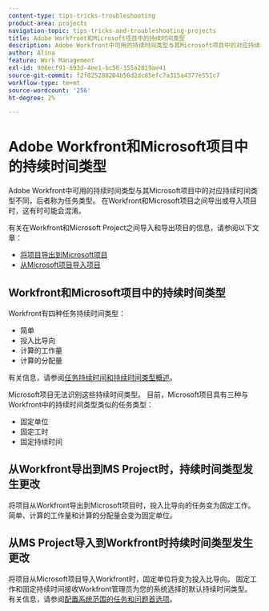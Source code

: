 ```yaml
---
content-type: tips-tricks-troubleshooting
product-area: projects
navigation-topic: tips-tricks-and-troubleshooting-projects
title: Adobe Workfront和Microsoft项目中的持续时间类型
description: Adobe Workfront中可用的持续时间类型与其Microsoft项目中的对应持续时间类型不同，后者称为任务类型。 在Workfront和Microsoft项目之间导出或导入项目时，这有时可能会混淆。
author: Alina
feature: Work Management
exl-id: 986ecf91-693d-4ee1-bc56-355a2819ae41
source-git-commit: f2f825280204b56d2dc85efc7a315a4377e551c7
workflow-type: tm+mt
source-wordcount: '256'
ht-degree: 2%

---
```


# Adobe Workfront和Microsoft项目中的持续时间类型

Adobe Workfront中可用的持续时间类型与其Microsoft项目中的对应持续时间类型不同，后者称为任务类型。 在Workfront和Microsoft项目之间导出或导入项目时，这有时可能会混淆。

有关在Workfront和Microsoft Project之间导入和导出项目的信息，请参阅以下文章：

* [将项目导出到Microsoft项目](../../../manage-work/projects/manage-projects/export-project-to-ms-project.md)
* [从Microsoft项目导入项目](../../../manage-work/projects/create-projects/import-project-from-ms-project.md)

## Workfront和Microsoft项目中的持续时间类型

Workfront有四种任务持续时间类型：

* 简单
* 投入比导向
* 计算的工作量
* 计算的分配量

有关信息，请参阅[任务持续时间和持续时间类型概述](../../../manage-work/tasks/taskdurtn/task-duration-and-duration-type.md)。

Microsoft项目无法识别这些持续时间类型。 目前，Microsoft项目具有三种与Workfront中的持续时间类型类似的任务类型：

* 固定单位
* 固定工时
* 固定持续时间

## 从Workfront导出到MS Project时，持续时间类型发生更改

将项目从Workfront导出到Microsoft项目时，投入比导向的任务变为固定工作。 简单、计算的工作量和计算的分配量会变为固定单位。

## 从MS Project导入到Workfront时持续时间类型发生更改

将项目从Microsoft项目导入Workfront时，固定单位将变为投入比导向。 固定工作和固定持续时间接收Workfront管理员为您的系统选择的默认持续时间类型。 有关信息，请参阅[配置系统范围的任务和问题首选项](../../../administration-and-setup/set-up-workfront/configure-system-defaults/set-task-issue-preferences.md)。

<!--
<note type="warning">
When a task has Calculated Work as the Duration Type and the default Duration Type in Setup is set as Calculated Assignment, then MS Project assignment allocations will be lost during the import.
<MadCap:conditionalText data-mc-conditions="QuicksilverOrClassic.Draft mode">
(drafting this because it is misleading)
</MadCap:conditionalText>
</note>
-->
